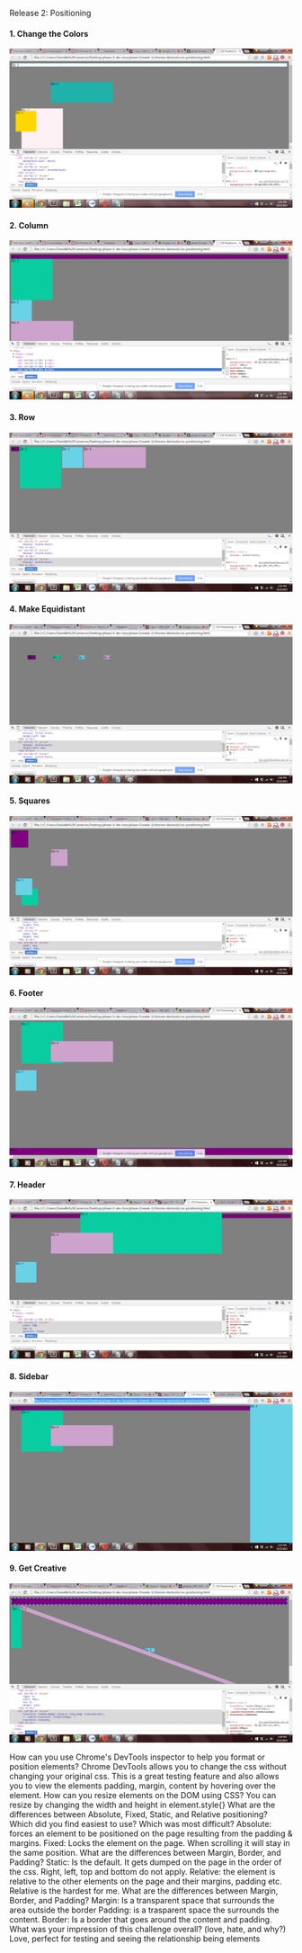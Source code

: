 Release 2: Positioning

#### 1. Change the Colors
![Page 1](../imgs/Color1.png)

#### 2. Column
![Page 2](../imgs/Column2..png)

#### 3. Row
![Page 3](../imgs/Rows3.png)

#### 4. Make Equidistant
![Page 4](../imgs/Equal4.png)

#### 5. Squares
![Page 5](../imgs/Squares5.png)

#### 6. Footer
![Page 6](../imgs/Footer6.png)

#### 7. Header
![Page 7](../imgs/Header7.png)

#### 8. Sidebar
![Page 3](../imgs/Sidebar8.png)

#### 9. Get Creative
![Page 9](../imgs/Creative9.png)

How can you use Chrome's DevTools inspector to help you format or position elements?
Chrome DevTools allows you to change the css without changing your original css. This is a great testing feature and also allows you
to view the elements padding, margin, content by hovering over the element.
How can you resize elements on the DOM using CSS?
You can resize by changing the width and height in element.style{}
What are the differences between Absolute, Fixed, Static, and Relative positioning? Which did you find easiest to use? Which was most difficult?
Absolute: forces an element to be positioned on the page resulting from the padding & margins. 
Fixed: Locks the element on the page. When scrolling it will stay in the same position. 
What are the differences between Margin, Border, and Padding?
Static: Is the default. It gets dumped on the page in the order of the css. Right, left, top and bottom do not apply.
Relative: the element is relative to the other elements on the page and their margins, padding etc.
Relative is the hardest for me.
What are the differences between Margin, Border, and Padding?
Margin: Is a transparent space that surrounds the area outside the border
Padding: is a trasparent space the surrounds the content.
Border: Is a border that goes around the content and padding.
What was your impression of this challenge overall? (love, hate, and why?)
Love, perfect for testing and seeing the relationship being elements
